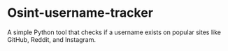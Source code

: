 # Osint-username-tracker
 A simple Python tool that checks if a username exists on popular sites like GitHub, Reddit, and Instagram.
